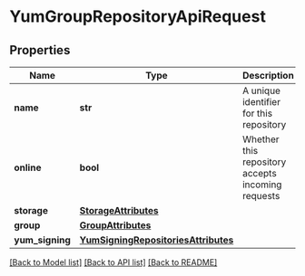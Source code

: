 # YumGroupRepositoryApiRequest

## Properties

| Name            | Type                                                                        | Description                                       | Notes      |
| --------------- | --------------------------------------------------------------------------- | ------------------------------------------------- | ---------- |
| **name**        | **str**                                                                     | A unique identifier for this repository           |
| **online**      | **bool**                                                                    | Whether this repository accepts incoming requests |
| **storage**     | [**StorageAttributes**](StorageAttributes.md)                               |                                                   |
| **group**       | [**GroupAttributes**](GroupAttributes.md)                                   |                                                   |
| **yum_signing** | [**YumSigningRepositoriesAttributes**](YumSigningRepositoriesAttributes.md) |                                                   | [optional] |

[[Back to Model list]](../README.md#documentation-for-models) [[Back to API list]](../README.md#documentation-for-api-endpoints) [[Back to README]](../README.md)
